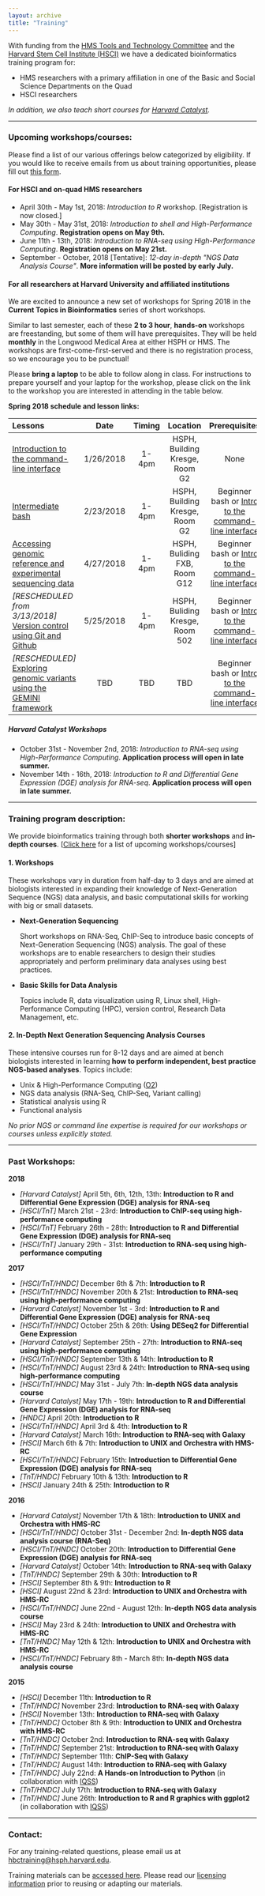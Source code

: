 ```yaml
---
layout: archive
title: "Training"
---
```


With funding from the [HMS Tools and Technology Committee](https://hms.harvard.edu/research/hms-researcher-resources/tools-and-technology) and the [Harvard Stem Cell Institute (HSCI)](https://hsci.harvard.edu/) we have a dedicated bioinformatics training program for:

- HMS researchers with a primary affiliation in one of the Basic and Social Science Departments on the Quad 
- HSCI researchers 

*In addition, we also teach short courses for [Harvard Catalyst](http://catalyst.harvard.edu/services/bioinformatics-workshops/).*

***

### Upcoming workshops/courses:

Please find a list of our various offerings below categorized by eligibility. If you would like to receive emails from us about training opportunities, please fill out [this form](https://harvard.az1.qualtrics.com/jfe/form/SV_6nGqk2i8RUi2oN7). 

#### For HSCI and on-quad HMS researchers

* April 30th - May 1st, 2018: *Introduction to R* workshop. [Registration is now closed.]
* May 30th - May 31st, 2018: *Introduction to shell and High-Performance Computing*. **Registration opens on May 9th.**
* June 11th - 13th, 2018: *Introduction to RNA-seq using High-Performance Computing*. **Registration opens on May 21st.**
* September - October, 2018 [Tentative]: *12-day in-depth "NGS Data Analysis Course"*. **More information will be posted by early July.**

#### For all researchers at Harvard University and affiliated institutions

We are excited to announce a new set of workshops for Spring 2018 in the **Current Topics in Bioinformatics** series of short workshops. 

Similar to last semester, each of these **2 to 3 hour**, **hands-on** workshops are freestanding, but some of them will have prerequisites. They will be held **monthly** in the Longwood Medical Area at either HSPH or HMS. The workshops are first-come-first-served and there is no registration process, so we encourage you to be punctual! 

Please **bring a laptop** to be able to follow along in class. For instructions to prepare yourself and your laptop for the workshop, please click on the link to the workshop you are interested in attending in the table below.

**Spring 2018 schedule and lesson links:**

| Lessons | Date |   Timing   | Location | Prerequisites |
|:----------|:----------:|:---------:|:----------:|:----------:|
| [Introduction to the command-line interface](https://hbctraining.github.io/Training-modules/Intro_shell/) | 1/26/2018 | 1-4pm | HSPH, Building Kresge, Room G2 | None |
| [Intermediate bash](https://hbctraining.github.io/Training-modules/Intermediate_shell/) | 2/23/2018 | 1-4pm | HSPH, Building Kresge, Room G2 | Beginner bash or [Intro to the command-line interface](https://hbctraining.github.io/Training-modules/Intro_shell/) |
| [Accessing genomic reference and experimental sequencing data](https://hbctraining.github.io/Training-modules/Accessing_public_genomic_data) | 4/27/2018 | 1-4pm | HSPH, Buliding FXB, Room G12 | Beginner bash or [Intro to the command-line interface](https://hbctraining.github.io/Training-modules/Intro_shell/) |
| *[RESCHEDULED from 3/13/2018]* [Version control using Git and Github](https://hbctraining.github.io/Training-modules/Git-Github) | 5/25/2018 | 1-4pm | HSPH, Buliding Kresge, Room 502 | Beginner bash or [Intro to the command-line interface](https://hbctraining.github.io/Training-modules/Intro_shell/) |
| *[RESCHEDULED]* [Exploring genomic variants using the GEMINI framework](https://hbctraining.github.io/Training-modules/Exploring_variants_with_GEMINI) | TBD | TBD | TBD | Beginner bash or [Intro to the command-line interface](https://hbctraining.github.io/Training-modules/Intro_shell/) |

##### Harvard Catalyst Workshops

* October 31st - November 2nd, 2018:  *Introduction to RNA-seq using High-Performance Computing*. **Application process will open in late summer.**
* November 14th - 16th, 2018: *Introduction to R and Differential Gene Expression (DGE) analysis for RNA-seq*. **Application process will open in late summer.**

***

### Training program description:

We provide bioinformatics training through both **shorter workshops** and **in-depth courses**. [[Click here](http://bioinformatics.sph.harvard.edu/training/#upcoming-workshopscourses) for a list of upcoming workshops/courses]

#### 1. Workshops 

These workshops vary in duration from half-day to 3 days and are aimed at biologists interested in expanding their knowledge of Next-Generation Sequence (NGS) data analysis, and basic computational skills for working with big or small datasets.

* **Next-Generation Sequencing**

	Short workshops on RNA-Seq, ChIP-Seq to introduce basic concepts of Next-Generation Sequencing (NGS) analysis. The goal of these workshops are to enable researchers to design their studies appropriately and perform preliminary data analyses using best practices.

* **Basic Skills for Data Analysis**	

	Topics include R, data visualization using R, Linux shell, High-Performance Computing (HPC), version control, Research Data Management, etc.

#### 2.  In-Depth Next Generation Sequencing Analysis Courses

These intensive courses run for 8-12 days and are aimed at bench biologists interested in learning **how to perform independent, best practice NGS-based analyses**. Topics include:

- Unix & High-Performance Computing ([O2](https://rc.hms.harvard.edu/))
- NGS data analysis (RNA-Seq, ChIP-Seq, Variant calling)
- Statistical analysis using R
- Functional analysis

*No prior NGS or command line expertise is required for our workshops or courses unless explicitly stated.*
		
***

### Past Workshops:

**2018**

* *[Harvard Catalyst]* April 5th, 6th, 12th, 13th: **Introduction to R and Differential Gene Expression (DGE) analysis for RNA-seq**
* *[HSCI/TnT]* March 21st - 23rd: **Introduction to ChIP-seq using high-performance computing**
* *[HSCI/TnT]* February 26th - 28th: **Introduction to R and Differential Gene Expression (DGE) analysis for RNA-seq**
* *[HSCI/TnT]* January 29th - 31st: **Introduction to RNA-seq using high-performance computing**

**2017**

* *[HSCI/TnT/HNDC]* December 6th & 7th: **Introduction to R**
* *[HSCI/TnT/HNDC]* November 20th & 21st: **Introduction to RNA-seq using high-performance computing**
* *[Harvard Catalyst]* November 1st - 3rd: **Introduction to R and Differential Gene Expression (DGE) analysis for RNA-seq**
* *[HSCI/TnT/HNDC]* October 25th & 26th: **Using DESeq2 for Differential Gene Expression**
* *[Harvard Catalyst]* September 25th - 27th: **Introduction to RNA-seq using high-performance computing**
* *[HSCI/TnT/HNDC]* September 13th & 14th: **Introduction to R**
* *[HSCI/TnT/HNDC]* August 23rd & 24th: **Introduction to RNA-seq using high-performance computing**
* *[HSCI/TnT/HNDC]* May 31st - July 7th: **In-depth NGS data analysis course**
* *[Harvard Catalyst]* May 17th - 19th: **Introduction to R and Differential Gene Expression (DGE) analysis for RNA-seq**
* *[HNDC]* April 20th: **Introduction to R**
* *[HSCI/TnT/HNDC]* April 3rd & 4th: **Introduction to R**
* *[Harvard Catalyst]* March 16th: **Introduction to RNA-seq with Galaxy**
* *[HSCI]* March 6th & 7th: **Introduction to UNIX and Orchestra with HMS-RC**
* *[HSCI/TnT/HNDC]* February 15th: **Introduction to Differential Gene Expression (DGE) analysis for RNA-seq**
* *[TnT/HNDC]* February 10th & 13th: **Introduction to R**
* *[HSCI]* January 24th & 25th: **Introduction to R**

**2016**

* *[Harvard Catalyst]* November 17th & 18th: **Introduction to UNIX and Orchestra with HMS-RC**
* *[HSCI/TnT/HNDC]* October 31st - December 2nd: **In-depth NGS data analysis course (RNA-Seq)**
* *[HSCI/TnT/HNDC]* October 20th: **Introduction to Differential Gene Expression (DGE) analysis for RNA-seq**
* *[Harvard Catalyst]* October 14th: **Introduction to RNA-seq with Galaxy**
* *[TnT/HNDC]* September 29th & 30th: **Introduction to R**
* *[HSCI]* September 8th & 9th: **Introduction to R**
* *[HSCI]* August 22nd & 23rd: **Introduction to UNIX and Orchestra with HMS-RC**
* *[HSCI/TnT/HNDC]* June 22nd - August 12th: **In-depth NGS data analysis course**
* *[HSCI]* May 23rd & 24th: **Introduction to UNIX and Orchestra with HMS-RC**
* *[TnT/HNDC]* May 12th & 12th: **Introduction to UNIX and Orchestra with HMS-RC**
* *[HSCI/TnT/HNDC]* February 8th - March 8th: **In-depth NGS data analysis course**

**2015**

* *[HSCI]* December 11th: **Introduction to R**
* *[TnT/HNDC]* November 23rd: **Introduction to RNA-seq with Galaxy**
* *[HSCI]* November 13th: **Introduction to RNA-seq with Galaxy**
* *[TnT/HNDC]* October 8th & 9th: **Introduction to UNIX and Orchestra with HMS-RC**
* *[TnT/HNDC]* October 2nd: **Introduction to RNA-seq with Galaxy**
* *[TnT/HNDC]* September 21st: **Introduction to RNA-seq with Galaxy**
* *[TnT/HNDC]* September 11th: **ChIP-Seq with Galaxy**
* *[TnT/HNDC]* August 14th: **Introduction to RNA-seq with Galaxy**
* *[TnT/HNDC]* July 22nd: **A Hands-on Introduction to Python** (in collaboration with [IQSS](http://www.iq.harvard.edu/))
* *[TnT/HNDC]* July 17th: **Introduction to RNA-seq with Galaxy**
* *[TnT/HNDC]* June 26th: **Introduction to R and R graphics with ggplot2** (in collaboration with [IQSS](http://www.iq.harvard.edu/))

***

### Contact:

For any training-related questions, please email us at [hbctraining@hsph.harvard.edu](mailto:hbctraining@hsph.harvard.edu).

Training materials can be [accessed here](https://hbctraining.github.io/main/). Please read our [licensing information](https://hbctraining.github.io/main/license) prior to reusing or adapting our materials.

